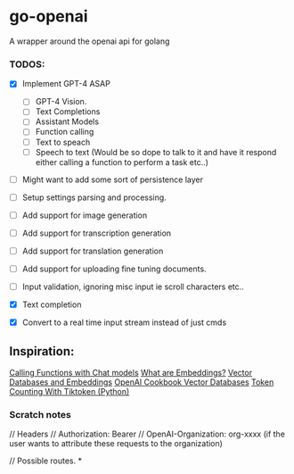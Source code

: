 # go-openai
A wrapper around the openai api for golang

### TODOS:
- [X] Implement GPT-4 ASAP
    - [ ] GPT-4 Vision.
    - [ ] Text Completions
    - [ ] Assistant Models
    - [ ] Function calling
    - [ ] Text to speach
    - [ ] Speech to text (Would be so dope to talk to it and have it respond
    either calling a function to perform a task etc..)

- [ ] Might want to add some sort of persistence layer
- [ ] Setup settings parsing and processing.
- [ ] Add support for image generation
- [ ] Add support for transcription generation
- [ ] Add support for translation generation
- [ ] Add support for uploading fine tuning documents.
- [ ] Input validation, ignoring misc input ie scroll characters etc..
- [X] Text completion
- [X] Convert to a real time input stream instead of just cmds


## Inspiration:
[Calling Functions with Chat models](https://cookbook.openai.com/examples/how_to_call_functions_with_chat_models)
[What are Embeddings?](https://platform.openai.com/docs/guides/embeddings/what-are-embeddings)
[Vector Databases and Embeddings](https://platform.openai.com/docs/guides/embeddings/how-can-i-retrieve-k-nearest-embedding-vectors-quickly)
[OpenAI Cookbook Vector Databases](https://cookbook.openai.com/examples/vector_databases/readme)
[Token Counting With Tiktoken (Python)](https://cookbook.openai.com/examples/how_to_count_tokens_with_tiktoken)



### Scratch notes
// Headers
// Authorization: Bearer
// OpenAI-Organization: org-xxxx (if the user wants to attribute these requests to the organization)

// Possible routes.
* 
